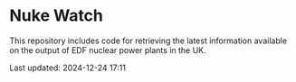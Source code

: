 # Nuke Watch

This repository includes code for retrieving the latest information available on the output of EDF nuclear power plants in the UK.

Last updated: 2024-12-24 17:11